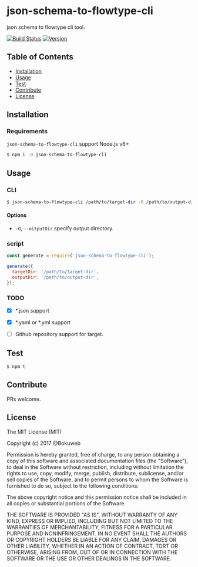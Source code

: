 # json-schema-to-flowtype-cli

json schema to flowtype cli tool.

[![Build Status](https://img.shields.io/travis/bokuweb/json-schema-to-flowtype-cli.svg?style=flat-square)](https://travis-ci.org/bokuweb/json-schema-to-flowtype-cli)
[![Version](https://img.shields.io/npm/v/json-schema-to-flowtype-cli.svg?style=flat-square)](https://www.npmjs.com/package/json-schema-to-flowtype-cli)

## Table of Contents

- [Installation](#installation)
- [Usage](#usage)
- [Test](#test)
- [Contribute](#contribute)
- [License](#license)

## Installation
 
### Requirements

`json-schema-to-flowtype-cli` support Node.js v6+ 
 
``` sh
$ npm i -D json-schema-to-flowtype-cli
```

## Usage

### CLI

``` sh
$ json-schema-to-flowtype-cli /path/to/target-dir -O /path/to/output-dir
```

####  Options

  * `-O`, `--oitputDir` specify output directory.


### script

``` javascript
const generate = require('json-schema-to-flowtype-cli');

generate({
  targetDir: '/path/to/target-dir',
  outputDir: '/path/to/output-dir',
});
```

### TODO

- [x] *.json support
- [x] *.yaml or *.yml support
- [ ] Github repository support for target.


## Test

``` sh
$ npm t 
```

## Contribute

PRs welcome.

## License

The MIT License (MIT)

Copyright (c) 2017 @Bokuweb

Permission is hereby granted, free of charge, to any person obtaining a copy of this software and associated documentation files (the "Software"), to deal in the Software without restriction, including without limitation the rights to use, copy, modify, merge, publish, distribute, sublicense, and/or sell copies of the Software, and to permit persons to whom the Software is furnished to do so, subject to the following conditions:

The above copyright notice and this permission notice shall be included in all copies or substantial portions of the Software.

THE SOFTWARE IS PROVIDED "AS IS", WITHOUT WARRANTY OF ANY KIND, EXPRESS OR IMPLIED, INCLUDING BUT NOT LIMITED TO THE WARRANTIES OF MERCHANTABILITY, FITNESS FOR A PARTICULAR PURPOSE AND NONINFRINGEMENT. IN NO EVENT SHALL THE AUTHORS OR COPYRIGHT HOLDERS BE LIABLE FOR ANY CLAIM, DAMAGES OR OTHER LIABILITY, WHETHER IN AN ACTION OF CONTRACT, TORT OR OTHERWISE, ARISING FROM, OUT OF OR IN CONNECTION WITH THE SOFTWARE OR THE USE OR OTHER DEALINGS IN THE SOFTWARE.


